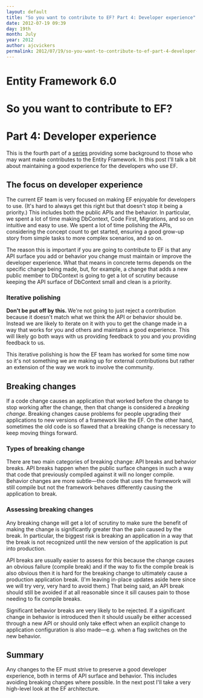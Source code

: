```yaml
---
layout: default
title: "So you want to contribute to EF? Part 4: Developer experience"
date: 2012-07-19 09:39
day: 19th
month: July
year: 2012
author: ajcvickers
permalink: 2012/07/19/so-you-want-to-contribute-to-ef-part-4-developer-experience/
---
```


# Entity Framework 6.0
# So you want to contribute to EF?
# Part 4: Developer experience

This is the fourth part of a <a href="/2012/07/19/so-you-want-to-contribute-to-ef-part-1-introduction/">series</a> providing some background to those who may want make contributes to the Entity Framework. In this post I'll talk a bit about maintaining a good experience for the developers who use EF.
<h2>The focus on developer experience</h2>
The current EF team is very focused on making EF enjoyable for developers to use. (It's hard to always get this right but that doesn't stop it being a priority.) This includes both the public APIs and the behavior. In particular, we spent a lot of time making DbContext, Code First, Migrations, and so on intuitive and easy to use. We spent a lot of time polishing the APIs, considering the concept count to get started, ensuring a good grow-up story from simple tasks to more complex scenarios, and so on.

The reason this is important if you are going to contribute to EF is that any API surface you add or behavior you change must maintain or improve the developer experience. What that means in concrete terms depends on the specific change being made, but, for example, a change that adds a new public member to DbContext is going to get a lot of scrutiny because keeping the API surface of DbContext small and clean is a priority.
<h3>Iterative polishing</h3>
<strong>Don't be put off by this. </strong>We're not going to just reject a contribution because it doesn't match what we think the API or behavior should be. Instead we are likely to iterate on it with you to get the change made in a way that works for you and others and maintains a good experience. This will likely go both ways with us providing feedback to you and you providing feedback to us.

This iterative polishing is how the EF team has worked for some time now so it's not something we are making up for external contributions but rather an extension of the way we work to involve the community.
<h2>Breaking changes</h2>
If a code change causes an application that worked before the change to stop working after the change, then that change is considered a <em>breaking change</em>. Breaking changes cause problems for people upgrading their applications to new versions of a framework like the EF. On the other hand, sometimes the old code is so flawed that a breaking change is necessary to keep moving things forward.
<h3>Types of breaking change</h3>
There are two main categories of breaking change: API breaks and behavior breaks. API breaks happen when the public surface changes in such a way that code that previously compiled against it will no longer compile. Behavior changes are more subtle—the code that uses the framework will still compile but not the framework behaves differently causing the application to break.
<h3>Assessing breaking changes</h3>
Any breaking change will get a lot of scrutiny to make sure the benefit of making the change is significantly greater than the pain caused by the break. In particular, the biggest risk is breaking an application in a way that the break is not recognized until the new version of the application is put into production.

API breaks are usually easier to assess for this because the change causes an obvious failure (compile break) and if the way to fix the compile break is also obvious then it is hard for the breaking change to ultimately cause a production application break. (I'm leaving in-place updates aside here since we will try very, very hard to avoid them.) That being said, an API break should still be avoided if at all reasonable since it sill causes pain to those needing to fix compile breaks.

Significant behavior breaks are very likely to be rejected. If a significant change in behavior is introduced then it should usually be either accessed through a new API or should only take effect when an explicit change to application configuration is also made—e.g. when a flag switches on the new behavior.
<h2>Summary</h2>
Any changes to the EF must strive to preserve a good developer experience, both in terms of API surface and behavior. This includes avoiding breaking changes where possible. In the next post I'll take a very high-level look at the EF architecture.
